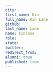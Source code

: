 ```yaml
---
city: 
first_name: Kin
full_name: Kin Lane
github: 
last_name: Lane
name: kinlane
role: 
state: 
twitter: 
redirect_from: 
alumni: true
published: true
---
```


